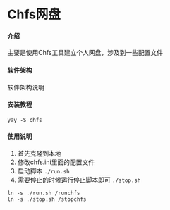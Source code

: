 # Chfs网盘

#### 介绍
主要是使用Chfs工具建立个人网盘，涉及到一些配置文件

#### 软件架构
软件架构说明


#### 安装教程
```shell
yay -S chfs
```

#### 使用说明
1.  首先克隆到本地
2.  修改chfs.ini里面的配置文件
3.  启动脚本 `./run.sh`
4.  需要停止的时候运行停止脚本即可 `./stop.sh`

```shell
ln -s ./run.sh /runchfs
ln -s ./stop.sh /stopchfs
```

